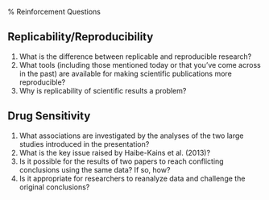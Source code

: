 % Reinforcement Questions

## Replicability/Reproducibility

1. What is the difference between replicable and reproducible research?
2. What tools (including those mentioned today or that you’ve come across in the past) are available for making scientific publications more reproducible?
3. Why is replicability of scientific results a problem?

## Drug Sensitivity

1. What associations are investigated by the analyses of the two large studies introduced in the presentation?
2. What is the key issue raised by Haibe-Kains et al. (2013)?
3. Is it possible for the results of two papers to reach conflicting conclusions using the same data? If so, how?
4. Is it appropriate for researchers to reanalyze data and challenge the original conclusions?

